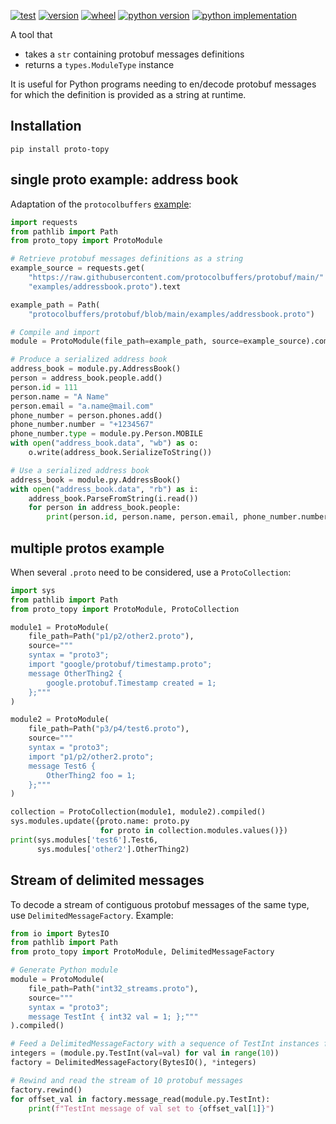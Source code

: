 [![test][test_badge]][test_target]
[![version][version_badge]][pypi]
[![wheel][wheel_badge]][pypi]
[![python version][python_versions_badge]][pypi]
[![python implementation][python_implementation_badge]][pypi]

A tool that
- takes a `str` containing protobuf messages definitions
- returns a `types.ModuleType` instance

It is useful for Python programs needing to en/decode protobuf messages for which the definition is provided as a string at runtime.

## Installation

    pip install proto-topy

## single proto example: address book

Adaptation of the `protocolbuffers` [example](https://github.com/protocolbuffers/protobuf/tree/main/examples):

```python
import requests
from pathlib import Path
from proto_topy import ProtoModule

# Retrieve protobuf messages definitions as a string
example_source = requests.get(
    "https://raw.githubusercontent.com/protocolbuffers/protobuf/main/"
    "examples/addressbook.proto").text

example_path = Path(
    "protocolbuffers/protobuf/blob/main/examples/addressbook.proto")

# Compile and import
module = ProtoModule(file_path=example_path, source=example_source).compiled()

# Produce a serialized address book
address_book = module.py.AddressBook()
person = address_book.people.add()
person.id = 111
person.name = "A Name"
person.email = "a.name@mail.com"
phone_number = person.phones.add()
phone_number.number = "+1234567"
phone_number.type = module.py.Person.MOBILE
with open("address_book.data", "wb") as o:
    o.write(address_book.SerializeToString())

# Use a serialized address book
address_book = module.py.AddressBook()
with open("address_book.data", "rb") as i:
    address_book.ParseFromString(i.read())
    for person in address_book.people:
        print(person.id, person.name, person.email, phone_number.number)
```

## multiple protos example

When several `.proto` need to be considered, use a `ProtoCollection`:

```python
import sys
from pathlib import Path
from proto_topy import ProtoModule, ProtoCollection

module1 = ProtoModule(
    file_path=Path("p1/p2/other2.proto"),
    source="""
    syntax = "proto3";
    import "google/protobuf/timestamp.proto";
    message OtherThing2 {
        google.protobuf.Timestamp created = 1;
    };"""
)

module2 = ProtoModule(
    file_path=Path("p3/p4/test6.proto"),
    source="""
    syntax = "proto3";
    import "p1/p2/other2.proto";
    message Test6 {
        OtherThing2 foo = 1;
    };"""
)

collection = ProtoCollection(module1, module2).compiled()
sys.modules.update({proto.name: proto.py
                    for proto in collection.modules.values()})
print(sys.modules['test6'].Test6,
      sys.modules['other2'].OtherThing2)
```
## Stream of delimited messages

To decode a stream of contiguous protobuf messages of the same type, use `DelimitedMessageFactory`. Example:

```python
from io import BytesIO
from pathlib import Path
from proto_topy import ProtoModule, DelimitedMessageFactory

# Generate Python module
module = ProtoModule(
    file_path=Path("int32_streams.proto"),
    source="""
    syntax = "proto3";
    message TestInt { int32 val = 1; };"""
).compiled()

# Feed a DelimitedMessageFactory with a sequence of TestInt instances for a range of 10 ints
integers = (module.py.TestInt(val=val) for val in range(10))
factory = DelimitedMessageFactory(BytesIO(), *integers)

# Rewind and read the stream of 10 protobuf messages
factory.rewind()
for offset_val in factory.message_read(module.py.TestInt):
    print(f"TestInt message of val set to {offset_val[1]}")
```



[pypi]: https://pypi.org/project/proto-topy
[test_badge]: https://github.com/decitre/python-proto-topy/actions/workflows/test.yml/badge.svg
[test_target]: https://github.com/decitre/python-proto-topy/actions
[version_badge]: https://img.shields.io/pypi/v/proto-topy.svg
[wheel_badge]: https://img.shields.io/pypi/wheel/proto-topy.svg
[python_versions_badge]: https://img.shields.io/pypi/pyversions/proto-topy.svg
[python_implementation_badge]: https://img.shields.io/pypi/implementation/proto-topy.svg
[tests]: tests/test_proto_topy.py
